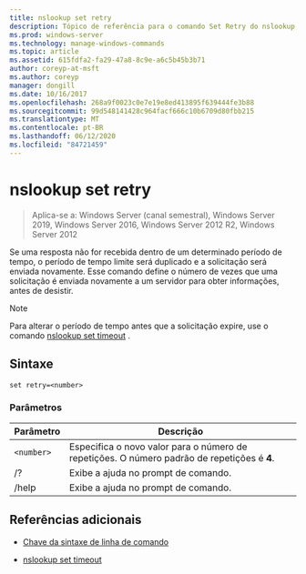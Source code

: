 ```yaml
---
title: nslookup set retry
description: Tópico de referência para o comando Set Retry do nslookup, que define o número de tentativas de obter informações de um servidor especificado.
ms.prod: windows-server
ms.technology: manage-windows-commands
ms.topic: article
ms.assetid: 615fdfa2-fa29-47a8-8c9e-a6c5b45b3b71
author: coreyp-at-msft
ms.author: coreyp
manager: dongill
ms.date: 10/16/2017
ms.openlocfilehash: 268a9f0023c0e7e19e8ed413895f639444fe3b88
ms.sourcegitcommit: 99d548141428c964facf666c10b6709d80fbb215
ms.translationtype: MT
ms.contentlocale: pt-BR
ms.lasthandoff: 06/12/2020
ms.locfileid: "84721459"
---
```

# <a name="nslookup-set-retry"></a>nslookup set retry

> Aplica-se a: Windows Server (canal semestral), Windows Server 2019, Windows Server 2016, Windows Server 2012 R2, Windows Server 2012

Se uma resposta não for recebida dentro de um determinado período de tempo, o período de tempo limite será duplicado e a solicitação será enviada novamente. Esse comando define o número de vezes que uma solicitação é enviada novamente a um servidor para obter informações, antes de desistir.

> [!NOTE]
> Para alterar o período de tempo antes que a solicitação expire, use o comando [nslookup set timeout](nslookup-set-timeout.md) .

## <a name="syntax"></a>Sintaxe

```
set retry=<number>
```

### <a name="parameters"></a>Parâmetros

| Parâmetro | Descrição |
| ---------- | ---------- |
| `<number>` | Especifica o novo valor para o número de repetições. O número padrão de repetições é **4**. |
| /? | Exibe a ajuda no prompt de comando. |
| /help | Exibe a ajuda no prompt de comando. |

## <a name="additional-references"></a>Referências adicionais

- [Chave da sintaxe de linha de comando](command-line-syntax-key.md)

- [nslookup set timeout](nslookup-set-timeout.md)
